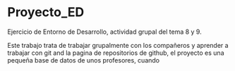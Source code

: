 # Proyecto_ED
Ejercicio de Entorno de Desarrollo, actividad grupal del tema 8 y 9.

Este trabajo trata de trabajar grupalmente con los compañeros y aprender a trabajar con git and la pagina de repositorios de github, el proyecto es una pequeña base de datos de unos profesores, cuando
